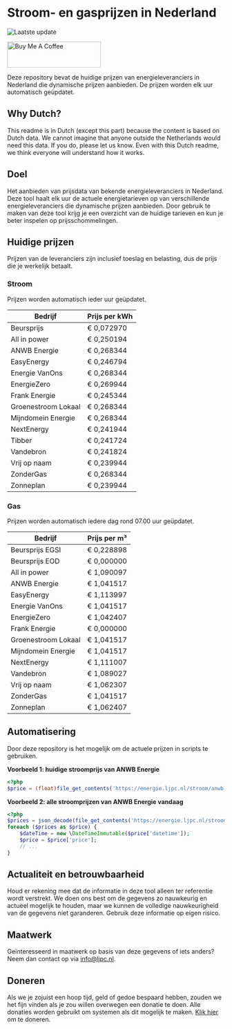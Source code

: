 # Stroom- en gasprijzen in Nederland

![Laatste update](https://img.shields.io/badge/laatste%20update-2024--02--23%2020%3A00%20CET-brightgreen)

<a href="https://www.buymeacoffee.com/Lars-" target="_blank"><img src="https://cdn.buymeacoffee.com/buttons/v2/default-orange.png" alt="Buy Me A Coffee" height="60" style="height: 60px !important;width: 217px !important;" ></a>

Deze repository bevat de huidige prijzen van energieleveranciers in Nederland die dynamische prijzen aanbieden. De prijzen worden elk uur automatisch geüpdatet.

## Why Dutch?

This readme is in Dutch (except this part) because the content is based on Dutch data. We cannot imagine that anyone outside the Netherlands would need this data. If you do, please let us know. Even with this Dutch readme, we think
everyone will understand how it works.

## Doel

Het aanbieden van prijsdata van bekende energieleveranciers in Nederland. Deze tool haalt elk uur de actuele energietarieven op van verschillende energieleveranciers die dynamische prijzen aanbieden. Door gebruik te maken van deze tool
krijg je een overzicht van de huidige tarieven en kun je beter inspelen op prijsschommelingen.

## Huidige prijzen

Prijzen van de leveranciers zijn inclusief toeslag en belasting, dus de prijs die je werkelijk betaalt.

### Stroom

Prijzen worden automatisch ieder uur geüpdatet.

 Bedrijf | Prijs per kWh 
---------|---------------
Beursprijs | € 0,072970
All in power | € 0,250194
ANWB Energie | € 0,268344
EasyEnergy | € 0,246794
Energie VanOns | € 0,268344
EnergieZero | € 0,269944
Frank Energie | € 0,245344
Groenestroom Lokaal | € 0,268344
Mijndomein Energie | € 0,268344
NextEnergy | € 0,241944
Tibber | € 0,241724
Vandebron | € 0,241824
Vrij op naam | € 0,239944
ZonderGas | € 0,268344
Zonneplan | € 0,239944


### Gas

Prijzen worden automatisch iedere dag rond 07.00 uur geüpdatet.

 Bedrijf | Prijs per m³ 
---------|--------------
Beursprijs EGSI | € 0,228898
Beursprijs EOD | € 0,000000
All in power | € 1,090097
ANWB Energie | € 1,041517
EasyEnergy | € 1,113997
Energie VanOns | € 1,041517
EnergieZero | € 1,042407
Frank Energie | € 0,000000
Groenestroom Lokaal | € 1,041517
Mijndomein Energie | € 1,041517
NextEnergy | € 1,111007
Vandebron | € 1,089027
Vrij op naam | € 1,062307
ZonderGas | € 1,041517
Zonneplan | € 1,062407


## Automatisering

Door deze repository is het mogelijk om de actuele prijzen in scripts te gebruiken.

**Voorbeeld 1: huidige stroomprijs van ANWB Energie**

```php
<?php
$price = (float)file_get_contents('https://energie.ljpc.nl/stroom/anwb-energie-nu.txt');

```

**Voorbeeld 2: alle stroomprijzen van ANWB Energie vandaag**

```php
<?php
$prices = json_decode(file_get_contents('https://energie.ljpc.nl/stroom/all-in-power-vandaag.json'),true);
foreach ($prices as $price) {
    $dateTime = new \DateTimeImmutable($price['datetime']);
    $price = $price['price'];
    // ...
}
```

## Actualiteit en betrouwbaarheid

Houd er rekening mee dat de informatie in deze tool alleen ter referentie wordt verstrekt. We doen ons best om de gegevens zo nauwkeurig en actueel mogelijk te houden, maar we kunnen de volledige nauwkeurigheid van de gegevens niet
garanderen. Gebruik deze informatie op eigen risico.

## Maatwerk

Geïnteresseerd in maatwerk op basis van deze gegevens of iets anders? Neem dan contact op
via [info@ljpc.nl](mailto:info@ljpc.nl?subject=Energie%20prijzen).

## Doneren

Als we je zojuist een hoop tijd, geld of gedoe bespaard hebben, zouden we het fijn vinden als je zou willen overwegen een
donatie te doen. Alle donaties worden gebruikt om systemen als dit mogelijk te
maken. [Klik hier](https://www.buymeacoffee.com/Lars-) om te doneren.
